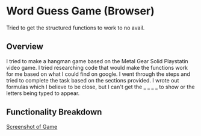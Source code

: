 # Word Guess Game (Browser)

<!-- TODO: add one sentence overview here of your progress -->

Tried to get the structured functions to work to no avail.

## Overview

<!-- TODO: add a description of your assignment, theme, approach, and solution here -->

I tried to make a hangman game based on the Metal Gear Solid Playstatin video game. I tried researching code that would make the functions work for me based on what I could find on google. I went through the steps and tried to complete the task based on the sections provided. I wrote out formulas which I believe to be close, but I can't get the _ _ _ _ to show or the letters being typed to appear. 

## Functionality Breakdown
<!-- TODO: update this to your screenshot, gif, etc. demonstrating functionality. add any additional explanation below -->
[Screenshot of Game](images/screenshot1.png)

